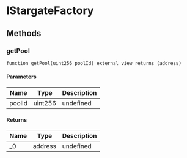 # IStargateFactory









## Methods

### getPool

```solidity
function getPool(uint256 poolId) external view returns (address)
```





#### Parameters

| Name | Type | Description |
|---|---|---|
| poolId | uint256 | undefined |

#### Returns

| Name | Type | Description |
|---|---|---|
| _0 | address | undefined |




